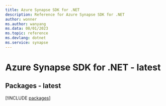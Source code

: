 ```yaml
---
title: Azure Synapse SDK for .NET
description: Reference for Azure Synapse SDK for .NET
author: wonner
ms.author: wanyang
ms.data: 08/01/2023
ms.topic: reference
ms.devlang: dotnet
ms.service: synapse
---
```

# Azure Synapse SDK for .NET - latest
## Packages - latest
[!INCLUDE [packages](synapse-index.md)]